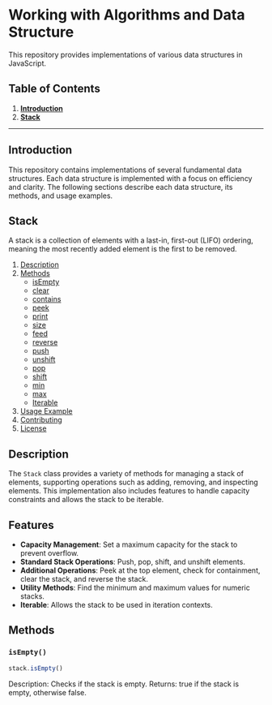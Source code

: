 # Working with Algorithms and Data Structure

This repository provides implementations of various data structures in JavaScript.

## Table of Contents

1. **[Introduction](#introduction)**
2. **[Stack](#stack)**
---

## Introduction

This repository contains implementations of several fundamental data structures. Each data structure is implemented with a focus on efficiency and clarity. The following sections describe each data structure, its methods, and usage examples.

## Stack

A stack is a collection of elements with a last-in, first-out (LIFO) ordering, meaning the most recently added element is the first to be removed.

1. [Description](#description)
2. [Methods](#methods)
    - [isEmpty](#isempty)
    - [clear](#clear)
    - [contains](#contains)
    - [peek](#peek)
    - [print](#print)
    - [size](#size)
    - [feed](#feed)
    - [reverse](#reverse)
    - [push](#push)
    - [unshift](#unshift)
    - [pop](#pop)
    - [shift](#shift)
    - [min](#min)
    - [max](#max)
    - [Iterable](#iterable)
3. [Usage Example](#usage-example)
4. [Contributing](#contributing)
5. [License](#license)

## Description

The `Stack` class provides a variety of methods for managing a stack of elements, supporting operations such as adding, removing, and inspecting elements. This implementation also includes features to handle capacity constraints and allows the stack to be iterable.

## Features

- **Capacity Management**: Set a maximum capacity for the stack to prevent overflow.
- **Standard Stack Operations**: Push, pop, shift, and unshift elements.
- **Additional Operations**: Peek at the top element, check for containment, clear the stack, and reverse the stack.
- **Utility Methods**: Find the minimum and maximum values for numeric stacks.
- **Iterable**: Allows the stack to be used in iteration contexts.

## Methods

### `isEmpty()`

```javascript
stack.isEmpty()
```
Description: Checks if the stack is empty.
Returns: true if the stack is empty, otherwise false.
